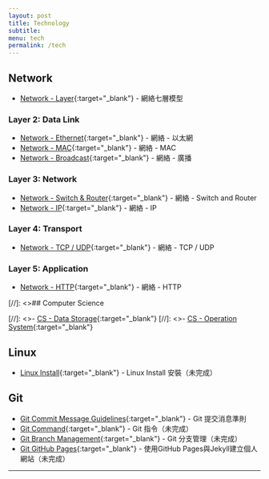 ```yaml
---
layout: post
title: Technology
subtitle:
menu: tech
permalink: /tech
---
```


## Network

- [Network - Layer](http://www.hauchenglee.com/tech/2020/04/18/network-osi.html){:target="_blank"} - 網絡七層模型

### Layer 2: Data Link

- [Network - Ethernet](http://www.hauchenglee.com/tech/2020/04/19/network-ethernet.html){:target="_blank"} - 網絡 - 以太網
- [Network - MAC](http://www.hauchenglee.com/tech/2020/04/20/network-mac.html){:target="_blank"} - 網絡 - MAC
- [Network - Broadcast](http://www.hauchenglee.com/tech/2020/04/21/network-broadcast.html){:target="_blank"} - 網絡 - 廣播

### Layer 3: Network

- [Network - Switch & Router](http://www.hauchenglee.com/tech/2020/04/22/network-switch-router.html){:target="_blank"} - 網絡 - Switch and Router
- [Network - IP](http://www.hauchenglee.com/tech/2020/04/23/network-ip.html){:target="_blank"} - 網絡 - IP

### Layer 4: Transport

- [Network - TCP / UDP](http://www.hauchenglee.com/tech/2020/04/24/network-tcp-udp.html){:target="_blank"} - 網絡 - TCP / UDP

### Layer 5: Application

- [Network - HTTP](http://www.hauchenglee.com/tech/2020/04/26/network-http.html){:target="_blank"} - 網絡 - HTTP

[//]: <>## Computer Science

[//]: <>- [CS - Data Storage](http://www.hauchenglee.com/tech/2020/07/30/cs-data-storage.html){:target="_blank"}
[//]: <>- [CS - Operation System](http://www.hauchenglee.com/tech/2020/08/02/cs-operation-system.html){:target="_blank"}

## Linux

- [Linux Install](){:target="_blank"} - Linux Install 安裝（未完成）

## Git

- [Git Commit Message Guidelines](http://www.hauchenglee.com/tech/2019/12/25/git-commit-msg-guidelines.html){:target="_blank"} - Git 提交消息準則
- [Git Command](){:target="_blank"} - Git 指令（未完成）
- [Git Branch Management](){:target="_blank"} - Git 分支管理（未完成）
- [Git GitHub Pages](){:target="_blank"} - 使用GitHub Pages與Jekyll建立個人網站（未完成）

---